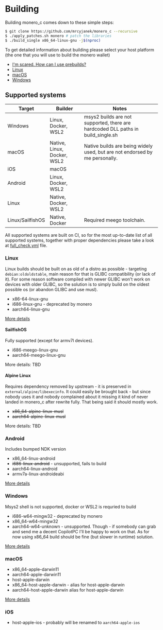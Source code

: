 # Building

Building monero_c comes down to these simple steps:
```bash
$ git clone https://github.com/mrcyjanek/monero_c --recursive
$ ./apply_patches.sh monero # patch the libraries
$ ./build_single x86_64-linux-gnu -j$(nproc)
```

To get detailed information about building please select your host platform (the one that you will use to build the
monero wallet)

- [I'm scared. How can I use prebuilds?](Using-prebuilds.md)
- [Linux](#linux)
- [macOS](#macos)
- [Windows](#windows)

## Supported systems

| Target           | Builder                     | Notes                                                                            |
|------------------|-----------------------------|----------------------------------------------------------------------------------|
| Windows          | Linux, Docker, WSL2         | msys2 builds are not supported, there are hardcoded DLL paths in build_single.sh |
| macOS            | Native, Linux, Docker, WSL2 | Native builds are being widely used, but are not endorsed by me personally.      |
| iOS              | macOS                       |                                                                                  |
| Android          | Linux, Docker, WSL2         |                                                                                  |
| Linux            | Native, Docker, WSL2        |                                                                                  |
| Linux/SailfishOS | Native, Docker              | Required meego toolchain.                                                        | 

All supported systems are built on CI, so for the most up-to-date list of all supported systems, together with proper
dependencies please take a look at [full_check.yml](https://github.com/MrCyjaneK/monero_c/blob/master/.github/workflows/full_check.yaml)
file.

### Linux

Linux builds should be built on as old of a distro as possible - targeting `debian:oldoldstable`, main reason for that
is GLIBC compatibility (or lack of it). For some reason software compiled with newer GLIBC won't work on devices with
older GLIBC, so the solution is to simply build on the oldest possible os (or abandon GLIBC and use musl).

- x86-64-linux-gnu
- i686-linux-gnu - deprecated by monero
- aarch64-linux-gnu

[More details](Linux.md)

#### SailfishOS

Fully supported (except for armv7l devices).

- i686-meego-linux-gnu
- aarch64-meego-linux-gnu

More details: TBD

#### Alpine Linux

Requires dependency removed by upstream - it is preserved in `external/alpine/libexecinfo`. It could easily
be brought back - but since nobody uses it and nobody complained about it missing it kind of never landed in monero_c
after rewrite fully. That being said it should mostly work.

- ~~x86_64-alpine-linux-musl~~
- ~~aarch64-alpine-linux-musl~~

More details: TBD

### Android

Includes bumped NDK version

- x86_64-linux-android
- ~~i686-linux-android~~ - unsupported, fails to build
- aarch64-linux-android
- armv7a-linux-androideabi

[More details](Android.md)

### Windows

Msys2 shell is not supported, docker or WSL2 is requried to build

- i686-w64-mingw32 - deprecated by monero
- x86_64-w64-mingw32
- aarch64-w64-unknown - unsupported.
  Though - if somebody can grab and send me a decent CopilotPC I'll be happy to work on that. As for now using x86_64
  build should be fine (but slower in runtime) solution.

[More details](Windows.md)

### macOS

- x86_64-apple-darwin11
- aarch64-apple-darwin11
- host-apple-darwin
- x86_64-host-apple-darwin - alias for host-apple-darwin
- aarch64-host-apple-darwin alias for host-apple-darwin

[More details](macOS.md)

### iOS
- host-apple-ios - probably will be renamed to `aarch64-apple-ios`